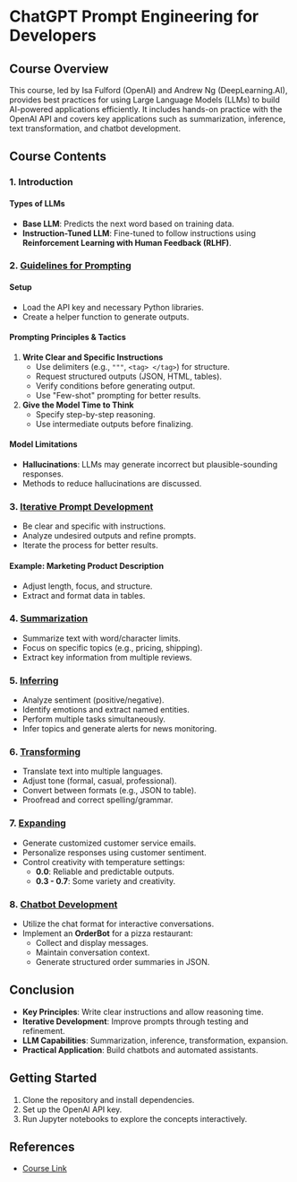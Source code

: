 # ChatGPT Prompt Engineering for Developers

## Course Overview
This course, led by Isa Fulford (OpenAI) and Andrew Ng (DeepLearning.AI), provides best practices for using Large Language Models (LLMs) to build AI-powered applications efficiently. It includes hands-on practice with the OpenAI API and covers key applications such as summarization, inference, text transformation, and chatbot development.

## Course Contents

### 1. Introduction
#### Types of LLMs
- **Base LLM**: Predicts the next word based on training data.
- **Instruction-Tuned LLM**: Fine-tuned to follow instructions using **Reinforcement Learning with Human Feedback (RLHF)**.

### 2. [Guidelines for Prompting](https://github.com/michaWorku/ChatGPT-Prompt-Engineering/blob/main/l2-guidelines.ipynb)
#### Setup
- Load the API key and necessary Python libraries.
- Create a helper function to generate outputs.

#### Prompting Principles & Tactics
1. **Write Clear and Specific Instructions**
   - Use delimiters (e.g., `"""`, `<tag> </tag>`) for structure.
   - Request structured outputs (JSON, HTML, tables).
   - Verify conditions before generating output.
   - Use "Few-shot" prompting for better results.
2. **Give the Model Time to Think**
   - Specify step-by-step reasoning.
   - Use intermediate outputs before finalizing.

#### Model Limitations
- **Hallucinations**: LLMs may generate incorrect but plausible-sounding responses.
- Methods to reduce hallucinations are discussed.

### 3. [Iterative Prompt Development](https://github.com/michaWorku/ChatGPT-Prompt-Engineering/blob/main/l3-iterative-prompt-development.ipynb)
- Be clear and specific with instructions.
- Analyze undesired outputs and refine prompts.
- Iterate the process for better results.

#### Example: Marketing Product Description
- Adjust length, focus, and structure.
- Extract and format data in tables.

### 4. [Summarization](https://github.com/michaWorku/ChatGPT-Prompt-Engineering/blob/main/l4-summarizing.ipynb)
- Summarize text with word/character limits.
- Focus on specific topics (e.g., pricing, shipping).
- Extract key information from multiple reviews.

### 5. [Inferring](https://github.com/michaWorku/ChatGPT-Prompt-Engineering/blob/main/l5-inferring.ipynb)
- Analyze sentiment (positive/negative).
- Identify emotions and extract named entities.
- Perform multiple tasks simultaneously.
- Infer topics and generate alerts for news monitoring.

### 6. [Transforming](https://github.com/michaWorku/ChatGPT-Prompt-Engineering/blob/main/l6-transforming.ipynb)
- Translate text into multiple languages.
- Adjust tone (formal, casual, professional).
- Convert between formats (e.g., JSON to table).
- Proofread and correct spelling/grammar.

### 7. [Expanding](https://github.com/michaWorku/ChatGPT-Prompt-Engineering/blob/main/l7-expanding.ipynb)
- Generate customized customer service emails.
- Personalize responses using customer sentiment.
- Control creativity with temperature settings:
  - **0.0**: Reliable and predictable outputs.
  - **0.3 - 0.7**: Some variety and creativity.

### 8. [Chatbot Development](https://github.com/michaWorku/ChatGPT-Prompt-Engineering/blob/main/l8-chatbot.ipynb)
- Utilize the chat format for interactive conversations.
- Implement an **OrderBot** for a pizza restaurant:
  - Collect and display messages.
  - Maintain conversation context.
  - Generate structured order summaries in JSON.

## Conclusion
- **Key Principles**: Write clear instructions and allow reasoning time.
- **Iterative Development**: Improve prompts through testing and refinement.
- **LLM Capabilities**: Summarization, inference, transformation, expansion.
- **Practical Application**: Build chatbots and automated assistants.

## Getting Started
1. Clone the repository and install dependencies.
2. Set up the OpenAI API key.
3. Run Jupyter notebooks to explore the concepts interactively.

## References
- [Course Link](https://www.deeplearning.ai/short-courses/chatgpt-prompt-engineering-for-developers/)
